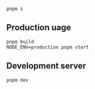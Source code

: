 ```
pnpm i
```

## Production uage

```
pnpm build
NODE_ENV=production pnpm start
```

## Development server

```
pnpm dev
```
